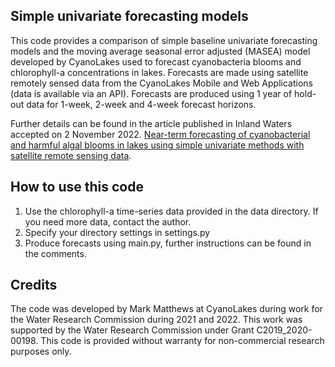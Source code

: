 ## Simple univariate forecasting models

This code provides a comparison of simple baseline univariate forecasting models and the moving average seasonal error adjusted (MASEA) model developed by CyanoLakes used to forecast cyanobacteria blooms and chlorophyll-a concentrations in lakes. Forecasts are made using satellite remotely sensed data from the CyanoLakes Mobile and Web Applications (data is available via an API). Forecasts are produced using 1 year of hold-out data for 1-week, 2-week and 4-week forecast horizons. 

Further details can be found in the article published in Inland Waters accepted on 2 November 2022. [Near-term forecasting of cyanobacterial and harmful algal blooms in lakes using simple univariate methods with satellite remote sensing data](https://github.com/CyanoLakes/forecasting/files/9947016/Accepted_version.pdf).



## How to use this code
1. Use the chlorophyll-a time-series data provided in the data directory. If you need more data, contact the author. 
2. Specify your directory settings in settings.py
3. Produce forecasts using main.py, further instructions can be found in the comments.  

## Credits
The code was developed by Mark Matthews at CyanoLakes during work for the Water Research Commission during 2021 and 2022. This work was supported by the Water Research Commission under Grant C2019_2020-00198. This code is provided without warranty for non-commercial research purposes only. 

